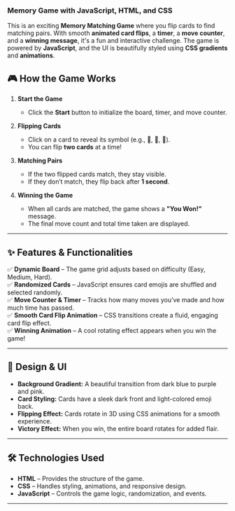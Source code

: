 ### **Memory Game with JavaScript, HTML, and CSS**  

This is an exciting **Memory Matching Game** where you flip cards to find matching pairs. With smooth **animated card flips**, a **timer**, a **move counter**, and a **winning message**, it's a fun and interactive challenge. The game is powered by **JavaScript**, and the UI is beautifully styled using **CSS gradients** and **animations**.



## 🎮 **How the Game Works**  

1. **Start the Game**  
   - Click the **Start** button to initialize the board, timer, and move counter.

2. **Flipping Cards**  
   - Click on a card to reveal its symbol (e.g., 🍒, 🥑, 🍉).  
   - You can flip **two cards** at a time!

3. **Matching Pairs**  
   - If the two flipped cards match, they stay visible.  
   - If they don’t match, they flip back after **1 second**.

4. **Winning the Game**  
   - When all cards are matched, the game shows a **"You Won!"** message.  
   - The final move count and total time taken are displayed.

---

## ✨ **Features & Functionalities**  

✅ **Dynamic Board** – The game grid adjusts based on difficulty (Easy, Medium, Hard).  
✅ **Randomized Cards** – JavaScript ensures card emojis are shuffled and selected randomly.  
✅ **Move Counter & Timer** – Tracks how many moves you’ve made and how much time has passed.  
✅ **Smooth Card Flip Animation** – CSS transitions create a fluid, engaging card flip effect.  
✅ **Winning Animation** – A cool rotating effect appears when you win the game!

---

## 🎨 **Design & UI**  

- **Background Gradient:** A beautiful transition from dark blue to purple and pink.  
- **Card Styling:** Cards have a sleek dark front and light-colored emoji back.  
- **Flipping Effect:** Cards rotate in 3D using CSS animations for a smooth experience.  
- **Victory Effect:** When you win, the entire board rotates for added flair.

---

## 🛠️ **Technologies Used**  

- **HTML** – Provides the structure of the game.  
- **CSS** – Handles styling, animations, and responsive design.  
- **JavaScript** – Controls the game logic, randomization, and events.

---
